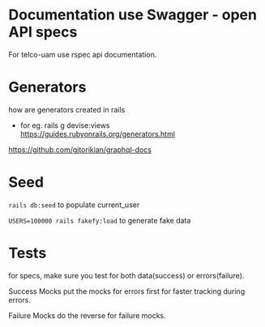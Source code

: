 # Documentation use Swagger - open API specs

For telco-uam  use rspec api documentation. 

# Generators 
 how are generators created in rails
- for eg. rails g devise:views
  https://guides.rubyonrails.org/generators.html


https://github.com/gjtorikian/graphql-docs


# Seed

`rails db:seed` to populate current_user

`USERS=100000 rails fakefy:load` to generate fake data


# Tests

for specs, make sure you test for both data(success) or errors(failure).

Success Mocks
put the mocks for errors first for faster tracking during errors.

Failure Mocks
do the reverse for failure mocks.